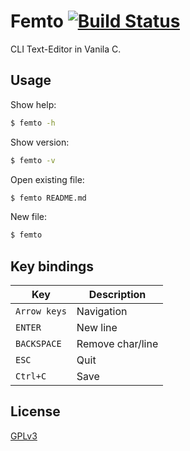 # Femto [![Build Status](https://travis-ci.com/3vilcookie/femto.svg?branch=master)](https://travis-ci.com/3vilcookie/femto)

CLI Text-Editor in Vanila C.

## Usage

Show help:

```bash
$ femto -h
```
Show version: 
```bash
$ femto -v
```

Open existing file:
```bash
$ femto README.md
```

New file:
```bash
$ femto
```

## Key bindings

| Key          | Description      |
|--------------|------------------| 
| `Arrow keys` | Navigation       |
| `ENTER`      | New line         |
| `BACKSPACE`  | Remove char/line |
| `ESC`        | Quit             |
| `Ctrl+C`     | Save             |

## License

[GPLv3](https://www.gnu.org/licenses/gpl-3.0.html)